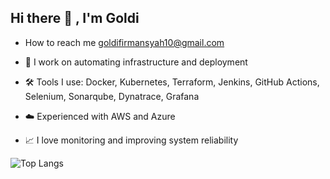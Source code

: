 ## Hi there 👋 , I'm Goldi
- How to reach me goldifirmansyah10@gmail.com

- 🔭 I work on automating infrastructure and deployment
- 🛠️ Tools I use: Docker, Kubernetes, Terraform, Jenkins, GitHub Actions, Selenium, Sonarqube, Dynatrace, Grafana
- ☁️ Experienced with AWS and Azure
- 📈 I love monitoring and improving system reliability
<!--
**GChan-Ch/GChan-Ch** is a ✨ _special_ ✨ repository because its `README.md` (this file) appears on your GitHub profile.
You can click the Preview link to take a look at your changes.
--->
<!--
<img align="center" src="https://github-readme-stats.vercel.app/api?username=GChan-Ch&include_all_commits=true&count_private=true&show_icons=true&line_height=20&title_color=7A7ADB&icon_color=2234AE&text_color=D3D3D3&bg_color=0,000000,130F40" alt="ABSphreak's Github Stats">
--->
![Top Langs](https://github-readme-stats.vercel.app/api/top-langs/?username=GChan-Ch&theme=tokyonight)
